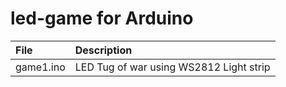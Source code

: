 # led-game for Arduino

| File | Description |
|:--- | :--- |
| game1.ino | LED Tug of war using WS2812 Light strip |
